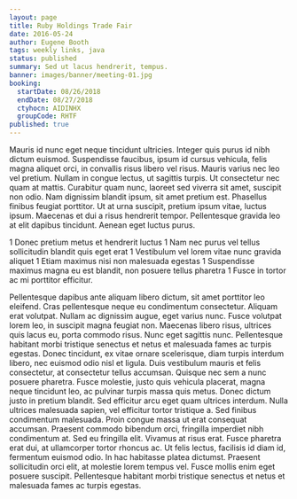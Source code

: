```yaml
---
layout: page
title: Ruby Holdings Trade Fair
date: 2016-05-24
author: Eugene Booth
tags: weekly links, java
status: published
summary: Sed ut lacus hendrerit, tempus.
banner: images/banner/meeting-01.jpg
booking:
  startDate: 08/26/2018
  endDate: 08/27/2018
  ctyhocn: AIDINHX
  groupCode: RHTF
published: true
---
```

Mauris id nunc eget neque tincidunt ultricies. Integer quis purus id nibh dictum euismod. Suspendisse faucibus, ipsum id cursus vehicula, felis magna aliquet orci, in convallis risus libero vel risus. Mauris varius nec leo vel pretium. Nullam in congue lectus, ut sagittis turpis. Ut consectetur nec quam at mattis. Curabitur quam nunc, laoreet sed viverra sit amet, suscipit non odio. Nam dignissim blandit ipsum, sit amet pretium est. Phasellus finibus feugiat porttitor. Ut at urna suscipit, pretium ipsum vitae, luctus ipsum. Maecenas et dui a risus hendrerit tempor. Pellentesque gravida leo at elit dapibus tincidunt. Aenean eget luctus purus.

1 Donec pretium metus et hendrerit luctus
1 Nam nec purus vel tellus sollicitudin blandit quis eget erat
1 Vestibulum vel lorem vitae nunc gravida aliquet
1 Etiam maximus nisi non malesuada egestas
1 Suspendisse maximus magna eu est blandit, non posuere tellus pharetra
1 Fusce in tortor ac mi porttitor efficitur.

Pellentesque dapibus ante aliquam libero dictum, sit amet porttitor leo eleifend. Cras pellentesque neque eu condimentum consectetur. Aliquam erat volutpat. Nullam ac dignissim augue, eget varius nunc. Fusce volutpat lorem leo, in suscipit magna feugiat non. Maecenas libero risus, ultrices quis lacus eu, porta commodo risus. Nunc eget sagittis nunc. Pellentesque habitant morbi tristique senectus et netus et malesuada fames ac turpis egestas. Donec tincidunt, ex vitae ornare scelerisque, diam turpis interdum libero, nec euismod odio nisl et ligula. Duis vestibulum mauris et felis consectetur, at consectetur tellus accumsan. Quisque nec sem a nunc posuere pharetra. Fusce molestie, justo quis vehicula placerat, magna neque tincidunt leo, ac pulvinar turpis massa quis metus. Donec dictum justo in pretium blandit.
Sed efficitur arcu eget quam ultrices interdum. Nulla ultrices malesuada sapien, vel efficitur tortor tristique a. Sed finibus condimentum malesuada. Proin congue massa ut erat consequat accumsan. Praesent commodo bibendum orci, fringilla imperdiet nibh condimentum at. Sed eu fringilla elit. Vivamus at risus erat. Fusce pharetra erat dui, at ullamcorper tortor rhoncus ac. Ut felis lectus, facilisis id diam id, fermentum euismod odio. In hac habitasse platea dictumst. Praesent sollicitudin orci elit, at molestie lorem tempus vel. Fusce mollis enim eget posuere suscipit. Pellentesque habitant morbi tristique senectus et netus et malesuada fames ac turpis egestas.

